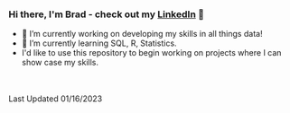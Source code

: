 ### Hi there, I'm Brad - check out my [LinkedIn](https://www.linkedin.com/in/bradley-weil-632773120/) 👋

- 🔭 I’m currently working on developing my skills in all things data!
- 🌱 I’m currently learning SQL, R, Statistics. 
- I'd like to use this repository to begin working on projects where I can show case my skills. 
<!--
**bradleyweil/bradleyweil** is a ✨ _special_ ✨ repository because its `README.md` (this file) appears on your GitHub profile.

Here are some ideas to get you started:

- 🔭 I’m currently working on developing my skills in all things data!
- 🌱 I’m currently learning SQL, R, Statistics. 
- 👯 I’m looking to collaborate on ...
- 🤔 I’m looking for help with ...
- 💬 Ask me about ...
- 📫 How to reach me: ...
- 😄 Pronouns: ...
- ⚡ Fun fact: ...
-->
<br />
<br />
Last Updated 01/16/2023
